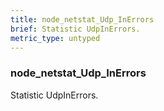 ```yaml
---
title: node_netstat_Udp_InErrors
brief: Statistic UdpInErrors.
metric_type: untyped
---
```

### node_netstat_Udp_InErrors

Statistic UdpInErrors.